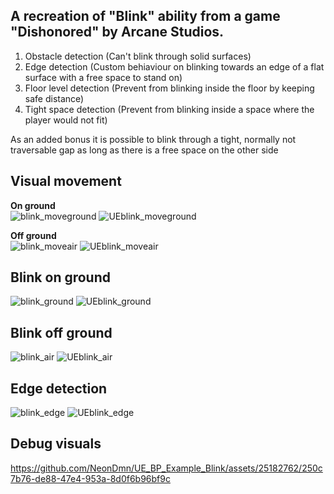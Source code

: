 ## A recreation of "Blink" ability from a game "Dishonored" by Arcane Studios.
1. Obstacle detection
  (Can't blink through solid surfaces)
2. Edge detection
  (Custom behiaviour on blinking towards an edge of a flat surface with a free space to stand on)
3. Floor level detection
  (Prevent from blinking inside the floor by keeping safe distance)
4. Tight space detection
  (Prevent from blinking inside a space where the player would not fit)

As an added bonus it is possible to blink through a tight, normally not traversable gap as long as there is a free space on the other side
<br/>

## Visual movement
**On ground** <br/>
![blink_moveground](https://github.com/NeonDmn/UE_BP_Example_Blink/assets/25182762/72c68b3c-780c-4b7c-86e0-56c51d9e9c83)
![UEblink_moveground](https://github.com/NeonDmn/UE_BP_Example_Blink/assets/25182762/1ee4f703-ba29-42d2-8a2d-b44d0d96181d)

**Off ground** <br/>
![blink_moveair](https://github.com/NeonDmn/UE_BP_Example_Blink/assets/25182762/1d5b67f3-ff53-4a50-bfdc-78473c86592f)
![UEblink_moveair](https://github.com/NeonDmn/UE_BP_Example_Blink/assets/25182762/8a4c9e59-99fc-4f70-aaa8-bc804fd10885)

## Blink on ground
![blink_ground](https://github.com/NeonDmn/UE_BP_Example_Blink/assets/25182762/8fd72b5d-c969-4aa5-bd00-0724ad7c20f8)
![UEblink_ground](https://github.com/NeonDmn/UE_BP_Example_Blink/assets/25182762/894611c8-5edb-4a96-9a89-09515eaae96d)

## Blink off ground <br/>
![blink_air](https://github.com/NeonDmn/UE_BP_Example_Blink/assets/25182762/82a1e374-a6de-42b0-9d8f-cdcc12258f17) 
![UEblink_air](https://github.com/NeonDmn/UE_BP_Example_Blink/assets/25182762/fda700b2-1d6f-4e29-bbd6-637b7da59227)

## Edge detection
![blink_edge](https://github.com/NeonDmn/UE_BP_Example_Blink/assets/25182762/bcf9719c-caf1-4d6a-9168-e8859b0b925e)
![UEblink_edge](https://github.com/NeonDmn/UE_BP_Example_Blink/assets/25182762/faae4bd8-db33-4b4c-9b94-f3fc7d835020)

## Debug visuals
https://github.com/NeonDmn/UE_BP_Example_Blink/assets/25182762/250c7b76-de88-47e4-953a-8d0f6b96bf9c

